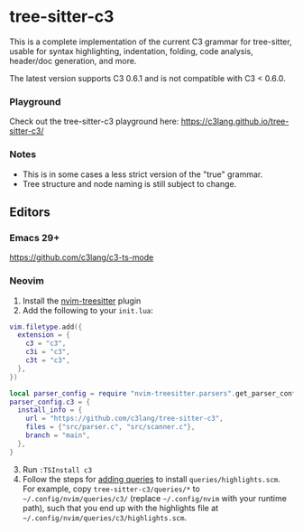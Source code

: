 # tree-sitter-c3
This is a complete implementation of the current C3 grammar for tree-sitter, usable for syntax highlighting, indentation, folding, code analysis, header/doc generation, and more.

The latest version supports C3 0.6.1 and is not compatible with C3 < 0.6.0.

### Playground
Check out the tree-sitter-c3 playground here: https://c3lang.github.io/tree-sitter-c3/

### Notes
- This is in some cases a less strict version of the "true" grammar.
- Tree structure and node naming is still subject to change.

## Editors

### Emacs 29+
https://github.com/c3lang/c3-ts-mode

### Neovim
1) Install the [nvim-treesitter](https://github.com/nvim-treesitter/nvim-treesitter) plugin
2) Add the following to your `init.lua`:
```lua
vim.filetype.add({
  extension = {
    c3 = "c3",
    c3i = "c3",
    c3t = "c3",
  },
})

local parser_config = require "nvim-treesitter.parsers".get_parser_configs()
parser_config.c3 = {
  install_info = {
    url = "https://github.com/c3lang/tree-sitter-c3",
    files = {"src/parser.c", "src/scanner.c"},
    branch = "main",
  },
}
```
3) Run `:TSInstall c3`
4) Follow the steps for [adding queries](https://github.com/nvim-treesitter/nvim-treesitter?tab=readme-ov-file#adding-queries) to install `queries/highlights.scm`. <br>For example, copy `tree-sitter-c3/queries/*` to `~/.config/nvim/queries/c3/` (replace `~/.config/nvim` with your runtime path), such that you end up with the highlights file at `~/.config/nvim/queries/c3/highlights.scm`.
